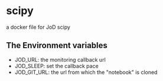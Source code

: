 # scipy
a docker file for JoD scipy

## The Environment variables

* JOD_URL:  the monitoring callback url
* JOD_SLEEP: set the callback pace
* JOD_GIT_URL: the url from which the "notebook" is cloned
